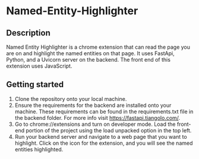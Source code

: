 # Named-Entity-Highlighter

## Description
Named Entity Highlighter is a chrome extension that can read the page you are on and highlight the named entities on that page. It uses FastApi, Python, and a Uvicorn server on the backend. The front end of this extension uses JavaScript.

## Getting started

1. Clone the repository onto your local machine.
2. Ensure the requirements for the backend are installed onto your machine. These requirements can be found in the requirements.txt file in the backend folder. For more info visit https://fastapi.tiangolo.com/.
3. Go to chrome://extensions and turn on developer mode. Load the front-end portion of the project using the load unpacked option in the top left.
4. Run your backend server and navigate to a web page that you want to highlight. Click on the icon for the extension, and you will see the named entities highlighted.


